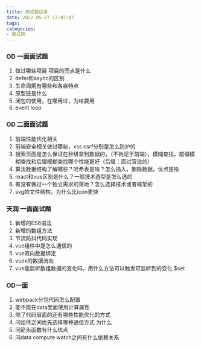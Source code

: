 ```yaml
---
title: 面试题记录
date: 2022-05-27 17:07:07
tags:
categories:
- 面试题
---
```


### OD 一面面试题
1. 做过哪些项目 项目的亮点是什么
2. defer和async的区别
3. 生命周期有哪些和各自特点
4. 原型链是什么
5. 闭包的使用，在哪用过，为啥要用
6. event loop


### OD 二面面试题
1. 前端性能优化相关
2. 前端安全相关做过哪些，xss csrf分别是怎么防护的
3. 搜索页面是怎么保证在秒级拿到数据的，（不拘泥于前端），模糊查找，前缀模糊查找和后缀模糊查找哪个性能更好（后缀：面试官说的）
4. 算法数据结构了解哪些？哈希表是啥？怎么插入，删除数据，优点是啥
5. react和vue区别是什么？一般技术选型是怎么选的
6. 有没有做过一个独立需求的落地？怎么选择技术或者框架的
7. svg的文件结构，为什么比icon更快


### 天润 一面面试题
1. 新增的ES6语法
2. 新增的数组方法
3. 节流防抖代码实现
4. vue组件中是怎么通信的
5. vue双向数据绑定
6. vuex的数据流向
7. vue能监听数组数据的变化吗，用什么方法可以触发可监听到的变化 $set


### OD一面
1. webpack分包代码怎么配置
2. 能不能在data里面使用计算属性
3. 除了代码层面的还有哪些性能优化的方式
4. 问组件之间优先选择哪种通信方式 为什么
5. 问箭头函数有什么优点 
6. 问data compute watch之间有什么依赖关系